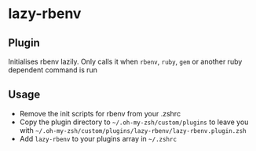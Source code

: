 # lazy-rbenv

## Plugin

Initialises rbenv lazily. Only calls it when `rbenv`, `ruby`, `gem` or another ruby dependent command is run

## Usage

- Remove the init scripts for rbenv from your .zshrc
- Copy the plugin directory to `~/.oh-my-zsh/custom/plugins` to leave you with `~/.oh-my-zsh/custom/plugins/lazy-rbenv/lazy-rbenv.plugin.zsh`
- Add `lazy-rbenv` to your plugins array in `~/.zshrc`
